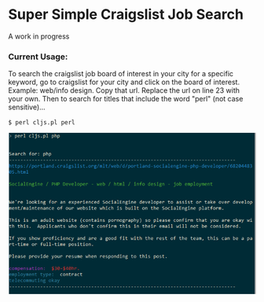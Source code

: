 # Super Simple Craigslist Job Search

A work in progress

### Current Usage:

To search the craigslist job board of interest in your city for a specific keyword, go to craigslist for your city and click on the board of interest. Example: web/info design. Copy that url.
Replace the url on line 23 with your own. Then to search for titles that include the word "perl" (not case sensitive)...
```
$ perl cljs.pl perl
```

![Example Screen Shot](./ss.PNG)
